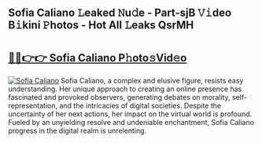 ## Sofia Caliano 𝙻eaked 𝙽u𝚍e - Part-sjB 𝚅𝚒deo B𝚒kini 𝙿hotos - Hot All 𝙻eaks QsrMH

# <h2><a href="http://ld5tw0.urlbe.top/?page=Sofia+Caliano">🔗🔗👉👉 Sofia Caliano P𝚑oto𝚜Vid𝚎o</a></h2>

[![Sofia Caliano](https://i.imgur.com/eBuTRDB.gif)](http://ld5tw0.urlbe.top/?page=Sofia+Caliano)
Sofia Caliano, a complex and elusive figure, resists easy understanding. Her unique approach to creating an online presence has fascinated and provoked observers, generating debates on morality, self-representation, and the intricacies of digital societies. Despite the uncertainty of her next actions, her impact on the virtual world is profound. Fueled by an unyielding resolve and undeniable enchantment, Sofia Caliano progress in the digital realm is unrelenting.
